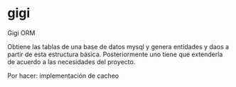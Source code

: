 gigi
====

Gigi ORM 

Obtiene las tablas de una base de datos mysql y genera entidades y daos a partir de esta estructura básica.
Posteriormente uno tiene que extenderla de acuerdo a las necesidades del proyecto.

Por hacer: implementación de cacheo
